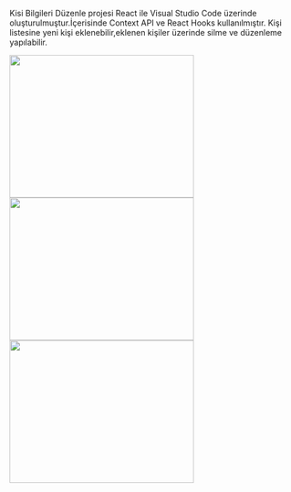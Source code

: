  Kisi Bilgileri Düzenle projesi React ile Visual Studio Code üzerinde oluşturulmuştur.İçerisinde Context API ve React Hooks kullanılmıştır.
 Kişi listesine yeni kişi eklenebilir,eklenen kişiler üzerinde silme ve düzenleme yapılabilir.
 
 <img src="https://github.com/AysenurBalkan/React_Kisi_Bilgileri_Duzenle/blob/main/manage1.PNG" width="80%" height="250px">
  
 <img src="https://github.com/AysenurBalkan/React_Kisi_Bilgileri_Duzenle/blob/main/manage2.PNG" width="80%" height="250px">
 
  <img src="https://github.com/AysenurBalkan/React_Kisi_Bilgileri_Duzenle/blob/main/manage3.PNG" width="80%" height="250px">
 
 
